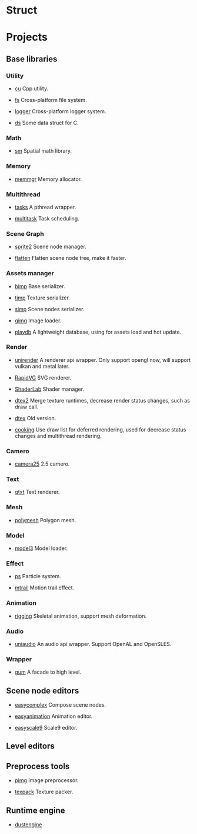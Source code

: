 # Struct



# Projects

## Base libraries

### Utility

* [cu](https://github.com/xzrunner/cu)
Cpp utility.

* [fs](https://github.com/xzrunner/fs)
Cross-platform file system.

* [logger](https://github.com/xzrunner/logger)
Cross-platform logger system.

* [ds](https://github.com/xzrunner/ds)
Some data struct for C.

### Math

* [sm](https://github.com/xzrunner/sm)
Spatial math library.

### Memory

* [memmgr](https://github.com/xzrunner/memmgr)
Memory allocator.

### Multithread

* [tasks](https://github.com/xzrunner/tasks)
A pthread wrapper.

* [multitask](https://github.com/xzrunner/multitask)
Task scheduling.

### Scene Graph

* [sprite2](https://github.com/xzrunner/sprite2)
Scene node manager.

* [flatten](https://github.com/xzrunner/flatten)
Flatten scene node tree, make it faster.

### Assets manager

* [bimp](https://github.com/xzrunner/bimp)
Base serializer.

* [timp](https://github.com/xzrunner/timp)
Texture serializer.

* [simp](https://github.com/xzrunner/simp)
Scene nodes serializer.

* [gimg](https://github.com/xzrunner/gimg)
Image loader.

* [playdb](https://github.com/xzrunner/playdb)
A lightweight database, using for assets load and hot update.

### Render

* [unirender](https://github.com/xzrunner/unirender)
A renderer api wrapper. Only support opengl now, will support vulkan and metal later.

* [RapidVG](https://github.com/xzrunner/RapidVG)
SVG renderer.

* [ShaderLab](https://github.com/xzrunner/ShaderLab)
Shader manager.

* [dtex2](https://github.com/xzrunner/dtex2)
Merge texture runtimes, decrease render status changes, such as draw call.

* [dtex](https://github.com/xzrunner/dtex)
Old version.

* [cooking](https://github.com/xzrunner/cooking)
Use draw list for deferred rendering, used for decrease status changes and multithread rendering.

### Camero

* [camera25](https://github.com/xzrunner/camera25)
2.5 camero.

### Text

* [gtxt](https://github.com/xzrunner/gtxt)
Text renderer.

### Mesh

* [polymesh](https://github.com/xzrunner/polymesh)
Polygon mesh.

### Model

* [model3](https://github.com/xzrunner/model3)
Model loader.

### Effect

* [ps](https://github.com/xzrunner/ps)
Particle system.

* [mtrail](https://github.com/xzrunner/mtrail)
Motion trail effect.

### Animation

* [rigging](https://github.com/xzrunner/rigging)
Skeletal animation, support mesh deformation.

### Audio

* [uniaudio](https://github.com/xzrunner/uniaudio)
An audio api wrapper. Support OpenAL and OpenSLES.

### Wrapper

* [gum](https://github.com/xzrunner/gum)
A facade to high level.

## Scene node editors

* [easycomplex](editor/easycomplex/index.md) 
Compose scene nodes.

* [easyanimation](editor/easyanimation/index.md) 
Animation editor.

* [easyscale9](editor/easyscale9/index.md) 
Scale9 editor.

## Level editors

## Preprocess tools

* [pimg](https://github.com/xzrunner/pimg)
Image preprocessor.

* [texpack](https://github.com/xzrunner/texpack)
Texture packer.

## Runtime engine

* [dustengine](https://github.com/xzrunner/dustengine)
